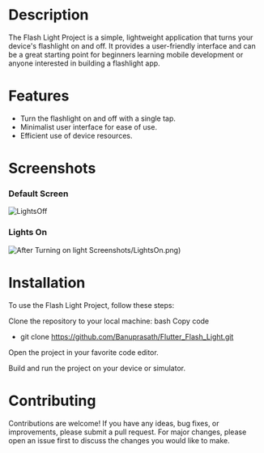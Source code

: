 # Description
The Flash Light Project is a simple, lightweight application that turns your device's flashlight on and off. It provides a user-friendly interface and can be a great starting point for beginners learning mobile development or anyone interested in building a flashlight app.

# Features
- Turn the flashlight on and off with a single tap.
- Minimalist user interface for ease of use.
- Efficient use of device resources.
# Screenshots

### Default Screen
![LightsOff](https://github.com/Banuprasath/Flutter_Flash_Light/assets/92842537/db37ba65-1445-47eb-9971-75584f7cbf6a)

### Lights On
![After Turning on light](https://github.com/Banuprasath/Flutter_Flash_Light/assets/92842537/743663f6-0572-4923-81ab-a2d3ab988d6a)
Screenshots/LightsOn.png)


# Installation

To use the Flash Light Project, follow these steps:

Clone the repository to your local machine:
bash
Copy code
 - git clone https://github.com/Banuprasath/Flutter_Flash_Light.git

Open the project in your favorite code editor.

Build and run the project on your device or simulator.

# Contributing

Contributions are welcome! If you have any ideas, bug fixes, or improvements, please submit a pull request. For major changes, please open an issue first to discuss the changes you would like to make.
